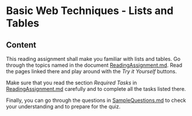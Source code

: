 # Basic Web Techniques - Lists and Tables

## Content

This reading assignment shall make you familiar with lists and tables. Go through the topics named in the document [ReadingAssignment.md](ReadingAssignment.md). Read the pages linked there and play around with the *Try it Yourself* buttons.

Make sure that you read the section *Required Tasks*  in [ReadingAssignment.md](ReadingAssignment.md) carefully and to complete all the tasks listed there.

Finally, you can go through the questions in [SampleQuestions.md](SampleQuestions.md) to check your understanding and to prepare for the quiz.
